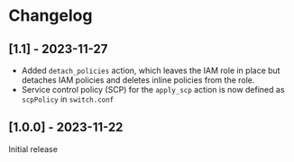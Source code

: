 # Changelog

## [1.1] - 2023-11-27

* Added `detach_policies` action, which leaves the IAM role in place but detaches IAM policies and deletes inline policies from the role.
* Service control policy (SCP) for the `apply_scp` action is now defined as `scpPolicy` in `switch.conf`

## [1.0.0] - 2023-11-22

Initial release